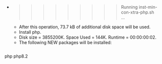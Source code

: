 * >>>>>>>>> Running inst-min-con-xtra-php.sh ...
  * After this operation, 73.7 kB of additional disk space will be used.
  * Install php.
  * Disk size = 3855200K. Space Used = 144K. Runtime = 00:00:00:02.
  * The following NEW packages will be installed:
  ```bash
php php8.2
  ```
